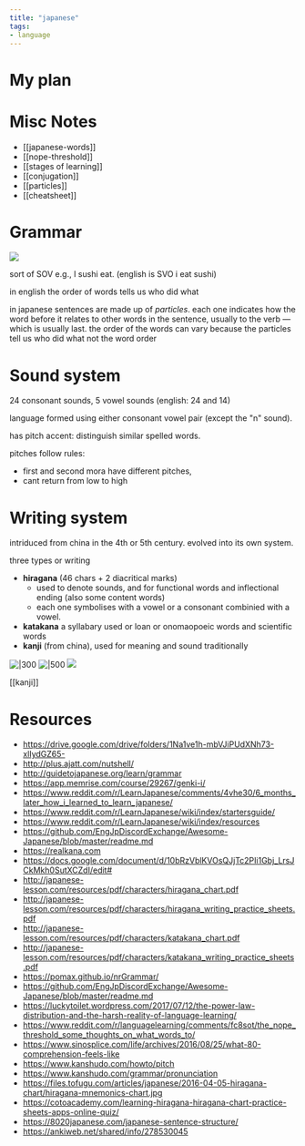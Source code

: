 ```yaml
---
title: "japanese"
tags: 
- language
---
```


# My plan


# Misc Notes
- [[japanese-words]]
- [[nope-threshold]]
- [[stages of learning]]
- [[conjugation]]
- [[particles]]
- [[cheatsheet]]


# Grammar
![](https://i.imgur.com/uB2CLf6.png)

sort of SOV e.g., I sushi eat. (english is SVO i eat sushi)

in english the order of words tells us who did what

in japanese sentences are made up of _particles_. each one indicates how the word before it relates to other words in the sentence, usually to the verb — which is usually last. the order of the words can vary because the particles tell us who did what not the word order

# Sound system
24 consonant sounds, 5 vowel sounds (english: 24 and 14)

language formed using either consonant vowel pair (except the "n" sound).

has pitch accent: distinguish similar spelled words. 

pitches follow rules:
- first and second mora have different pitches,
- cant return from low to high

# Writing system
intriduced from china in the 4th or 5th century. evolved into its own system. 

three types or writing
- **hiragana** (46 chars + 2 diacritical marks)
	- used to denote sounds, and for functional words and inflectional ending (also some content words)
	- each one symbolises with a vowel or a consonant combinied with a vowel.
- **katakana** a syllabary used or loan or onomaopoeic words and scientific words
- **kanji** (from china), used for meaning and sound traditionally

![|300](https://i.imgur.com/xtWqFBK.png)
![|500](https://i.imgur.com/1YgwdZr.png)
![](https://i.imgur.com/X0adoZu.png)

[[kanji]]


# Resources

- https://drive.google.com/drive/folders/1Na1ve1h-mbVJiPUdXNh73-xlIydGZ65-
- http://plus.ajatt.com/nutshell/
- http://guidetojapanese.org/learn/grammar
- https://app.memrise.com/course/29267/genki-i/
- https://www.reddit.com/r/LearnJapanese/comments/4vhe30/6_months_later_how_i_learned_to_learn_japanese/
- https://www.reddit.com/r/LearnJapanese/wiki/index/startersguide/
- https://www.reddit.com/r/LearnJapanese/wiki/index/resources
- https://github.com/EngJpDiscordExchange/Awesome-Japanese/blob/master/readme.md
- https://realkana.com
- https://docs.google.com/document/d/10bRzVblKVOsQJjTc2PIi1Gbj_LrsJCkMkh0SutXCZdI/edit#
- http://japanese-lesson.com/resources/pdf/characters/hiragana_chart.pdf
- http://japanese-lesson.com/resources/pdf/characters/hiragana_writing_practice_sheets.pdf
- http://japanese-lesson.com/resources/pdf/characters/katakana_chart.pdf
- http://japanese-lesson.com/resources/pdf/characters/katakana_writing_practice_sheets.pdf
- https://pomax.github.io/nrGrammar/
- https://github.com/EngJpDiscordExchange/Awesome-Japanese/blob/master/readme.md
- https://luckytoilet.wordpress.com/2017/07/12/the-power-law-distribution-and-the-harsh-reality-of-language-learning/
- https://www.reddit.com/r/languagelearning/comments/fc8sot/the_nope_threshold_some_thoughts_on_what_words_to/
- https://www.sinosplice.com/life/archives/2016/08/25/what-80-comprehension-feels-like
- https://www.kanshudo.com/howto/pitch
- https://www.kanshudo.com/grammar/pronunciation
- https://files.tofugu.com/articles/japanese/2016-04-05-hiragana-chart/hiragana-mnemonics-chart.jpg
- https://cotoacademy.com/learning-hiragana-hiragana-chart-practice-sheets-apps-online-quiz/
- https://8020japanese.com/japanese-sentence-structure/
- https://ankiweb.net/shared/info/278530045